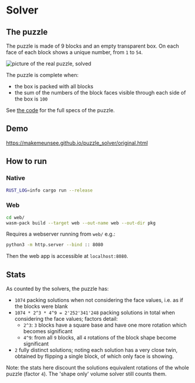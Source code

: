# Solver

## The puzzle

The puzzle is made of 9 blocks and an empty transparent box.
On each face of each block shows a unique number, from `1` to `54`.

![picture of the real puzzle, solved](https://makemeunsee.github.io/puzzle_solver/the_puzzle.jpg)

The puzzle is complete when:

* the box is packed with all blocks
* the sum of the numbers of the block faces visible through each side of the box is `100`

See [the code](solvers/src/common.rs) for the full specs of the puzzle.

## Demo

https://makemeunsee.github.io/puzzle_solver/original.html

## How to run

### Native

```sh
RUST_LOG=info cargo run --release
```

### Web

```sh
cd web/
wasm-pack build --target web --out-name web --out-dir pkg
```

Requires a webserver running from `web/` e.g.:

```sh
python3 -m http.server --bind :: 8080
```

Then the web app is accessible at `localhost:8080`.

## Stats

As counted by the solvers, the puzzle has:

* `1074` packing solutions when not considering the face values, i.e. as if the blocks were blank
* `1074 * 2^3 * 4^9 = 2'252'341'248` packing solutions in total when considering the face values; factors detail:
    * `2^3`: `3` blocks have a square base and have one more rotation which becomes significant
    * `4^9`: from all `9` blocks, all `4` rotations of the block shape become significant
* `2` fully distinct solutions; noting each solution has a very close twin, obtained by flipping a single block, of which only face is showing.

Note: the stats here discount the solutions equivalent rotations of the whole puzzle (factor `4`).
The 'shape only' volume solver still counts them.
